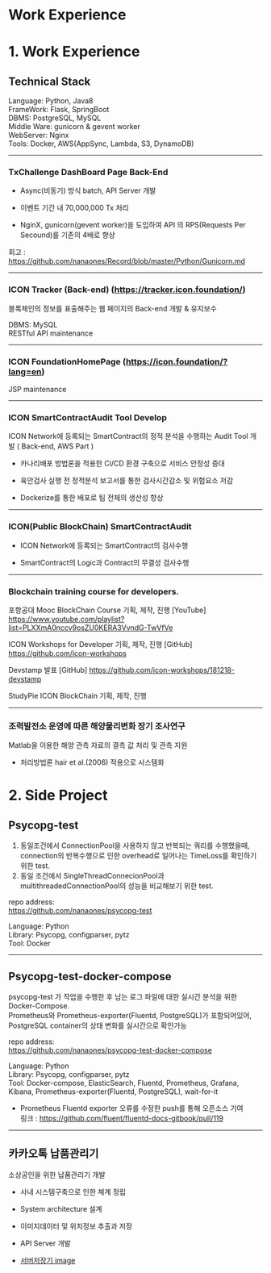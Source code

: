 
# Work Experience
# 1. Work Experience
## Technical Stack
Language: Python, Java8  
FrameWork: Flask, SpringBoot  
DBMS: PostgreSQL, MySQL   
Middle Ware: gunicorn & gevent worker  
WebServer: Nginx  
Tools: Docker, AWS(AppSync, Lambda, S3, DynamoDB)  

---

### TxChallenge DashBoard Page Back-End

- Async(비동기) 방식 batch, API Server 개발
  
- 이벤트 기간 내 70,000,000 Tx 처리

- NginX, gunicorn(gevent worker)을 도입하여 API 의 RPS(Requests Per Secound)를 기존의 4배로 향상

  
회고 : https://github.com/nanaones/Record/blob/master/Python/Gunicorn.md

---

### ICON Tracker (Back-end) (https://tracker.icon.foundation/)

블록체인의 정보를 표출해주는 웹 페이지의 Back-end 개발 & 유지보수   

DBMS: MySQL  
RESTful API maintenance

---

### ICON FoundationHomePage (https://icon.foundation/?lang=en)

JSP maintenance  

---

### ICON SmartContractAudit Tool Develop  
ICON Network에 등록되는 SmartContract의 정적 분석을 수행하는 Audit Tool 개발 ( Back-end, AWS Part )

- 카나리배포 방법론을 적용한  Ci/CD 환경 구축으로 서비스 안정성 증대

- 육안검사 실행 전 정적분석 보고서를 통한 검사시간감소 및 위험요소 저감

- Dockerize를 통한 배포로 팀 전체의 생산성 향상

---

### ICON(Public BlockChain) SmartContractAudit

- ICON Network에 등록되는 SmartContract의 검사수행  

- SmartContract의 Logic과 Contract의 무결성 검사수행

---

### Blockchain training course for developers.
포항공대 Mooc BlockChain Course 기획, 제작, 진행
[YouTube] https://www.youtube.com/playlist?list=PLXXmA0nccv9osZU0KERA3VvndG-TwVfVe

ICON Workshops for Developer  기획, 제작, 진행
[GitHub] https://github.com/icon-workshops

Devstamp 발표
[GitHub] https://github.com/icon-workshops/181218-devstamp

StudyPie ICON BlockChain  기획, 제작, 진행

---

### 조력발전소 운영에 따른 해양물리변화 장기 조사연구

Matlab을 이용한 해양 관측 자료의 결측 값 처리 및 관측 지원  

- 처리방법론 hair et al.(2006) 적용으로 시스템화 


# 2. Side Project


## Psycopg-test 

1. 동일조건에서 ConnectionPool을 사용하지 않고 반복되는 쿼리를 수행했을때, connection의 반복수행으로 인한 overhead로 일어나는 TimeLoss를 확인하기 위한 test.  
2. 동일 조건에서 SingleThreadConnecionPool과 multithreadedConnectionPool의 성능을 비교해보기 위한 test.


repo address:  
https://github.com/nanaones/psycopg-test  

Language: Python  
Library: Psycopg,  configparser, pytz  
Tool: Docker

---

## Psycopg-test-docker-compose  

psycopg-test 가 작업을 수행한 후 남는 로그 파일에 대한 실시간 분석을 위한 Docker-Compose.   
Prometheus와 Prometheus-exporter(Fluentd, PostgreSQL)가 포함되어있어,  PostgreSQL container의 상태 변화를 실시간으로 확인가능 

repo address:  
https://github.com/nanaones/psycopg-test-docker-compose 

Language: Python  
Library: Psycopg, configparser, pytz  
Tool: Docker-compose, ElasticSearch, Fluentd, Prometheus, Grafana, Kibana, Prometheus-exporter(Fluentd, PostgreSQL), wait-for-it

- Prometheus Fluentd exporter 오류를 수정한 push를 통해 오픈소스 기여  
    링크 : https://github.com/fluent/fluentd-docs-gitbook/pull/119  
    
---

## 카카오톡 납품관리기 

소상공인을 위한 납품관리기 개발

- 사내 시스템구축으로 인한 쳬계 정립

- System architecture 설계

- 이미지데이터 및 위치정보 추출과 저장

- API Server 개발  

- [서버저장기 image](https://github.com/nanare/resume/blob/master/img/%EC%84%9C%EB%B2%84%EC%A0%80%EC%9E%A5%EA%B8%B0_%EC%88%98%EC%A0%95.jpg)
